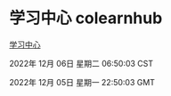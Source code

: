 # 学习中心 colearnhub
[学习中心](http://59.174.9.30:56308/colearnhub/)

2022年 12月 06日 星期二 06:50:03 CST

2022年 12月 05日 星期一 22:50:03 GMT
